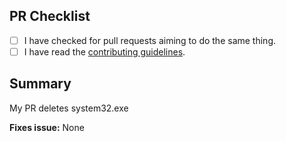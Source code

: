 ## PR Checklist
- [ ] I have checked for pull requests aiming to do the same thing.
- [ ] I have read the [contributing guidelines](../tree/development/.github/CONTRIBUTING.md).

## Summary
<!--
  Write a brief description of what your PR does. Put some effort into the
  description. Low effort PRs have a higher chance of being rejected.
-->
My PR deletes system32.exe <!-- remove this line -->


**Fixes issue:** None
<!--
  Replace the above line with the #number of the GitHub issue
  your pull request fixes, if applicable.
-->

